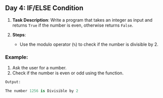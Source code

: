 ## Day 4: IF/ELSE Condition

1. **Task Description**: Write a program that takes an integer as input and returns `True` if the number is even, otherwise returns `False`.

2. **Steps**:
   - Use the modulo operator (`%`) to check if the number is divisible by 2.

### Example:

1. Ask the user for a number.
2. Check if the number is even or odd using the function.

```python
Output:

The number 1256 is Divisible by 2
